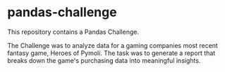 # pandas-challenge

This repository contains a Pandas Challenge.

The Challenge was to analyze data for a gaming companies most recent fantasy game, Heroes of Pymoli.  The task was to generate a report that breaks down the game's purchasing data into meaningful insights.
